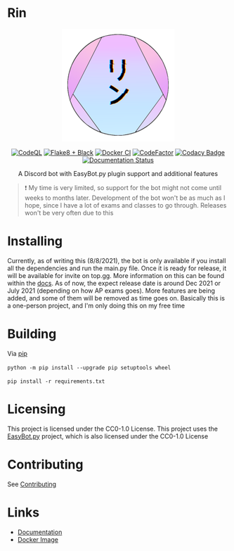 # Rin

<div align=center>

<img src="./assets/Rin Logo V4 (GitHub).png">

<br/>

[![CodeQL](https://github.com/No767/Rin/actions/workflows/codeql-analysis.yml/badge.svg)](https://github.com/No767/Rin/actions/workflows/codeql-analysis.yml) [![Flake8 + Black](https://github.com/No767/Rin/actions/workflows/flake8+black.yml/badge.svg?branch=dev)](https://github.com/No767/Rin/actions/workflows/flake8+black.yml) [![Docker CI](https://github.com/No767/Rin/actions/workflows/docker.yml/badge.svg?branch=dev)](https://github.com/No767/Rin/actions/workflows/docker.yml)
[![CodeFactor](https://www.codefactor.io/repository/github/no767/rin/badge)](https://www.codefactor.io/repository/github/no767/rin) [![Codacy Badge](https://app.codacy.com/project/badge/Grade/c70b0534156045268026e4af8cde61e8)](https://www.codacy.com/gh/No767/Rin/dashboard?utm_source=github.com&amp;utm_medium=referral&amp;utm_content=No767/Rin&amp;utm_campaign=Badge_Grade) [![Documentation Status](https://readthedocs.org/projects/rin-docs/badge/?version=latest)](https://rin-docs.readthedocs.io/en/latest/?badge=latest)

A Discord bot with EasyBot.py plugin support and additional features

<div align=left>

> :exclamation: My time is very limited, so support for the bot might not come until weeks to months later. Development of the bot won't be as much as I hope, since I have a lot of exams and classes to go through. Releases won't be very often due to this

<div align=left>

# Installing

Currently, as of writing this (8/8/2021), the bot is only available if you install all the dependencies and run the main.py file. Once it is ready for release, it will be available for invite on top.gg. More information on this can be found within the [docs](https://rin-docs.readthedocs.io/en/latest/). As of now, the expect release date is around Dec 2021 or July 2021 (depending on how AP exams goes). More features are being added, and some of them will be removed as time goes on. Basically this is a one-person project, and I'm only doing this on my free time

# Building

Via [pip](https://pypi.org/)

`python -m pip install --upgrade pip setuptools wheel`

`pip install -r requirements.txt`

# Licensing

This project is licensed under the CC0-1.0 License. This project uses the [EasyBot.py](https://github.com/chisaku-dev/EasyBot.py) project, which is also licensed under the CC0-1.0 License

# Contributing

See [Contributing](https://github.com/No767/Rin/blob/master/Community/contributing.md)

# Links 

- [Documentation](https://rin-docs.readthedocs.io/en/latest/)
- [Docker Image](https://hub.docker.com/repository/docker/no767/rin)
